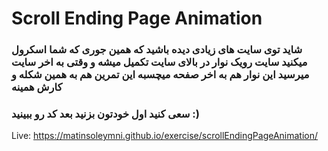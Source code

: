 # Scroll Ending Page Animation

### شاید توی سایت های زیادی دیده باشید که همین جوری که شما اسکرول میکنید سایت رویک نوار در بالای سایت تکمیل میشه و وقتی به اخر سایت میرسید این نوار هم به اخر صفحه میچسبه این تمرین هم به همین شکله و کارش همینه

### سعی کنید اول خودتون بزنید بعد کد رو ببینید :)

Live: https://matinsoleymni.github.io/exercise/scrollEndingPageAnimation/
